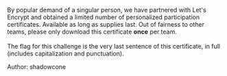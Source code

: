 By popular demand of a singular person, we have partnered with Let's Encrypt and obtained a limited number of personalized participation certificates. Available as long as supplies last. Out of fairness to other teams, please only download this certificate <b>once</b> per team.<br/><br/>
The flag for this challenge is the very last sentence of this certificate, in full (includes capitalization and punctuation).<br/>

Author: shadowcone